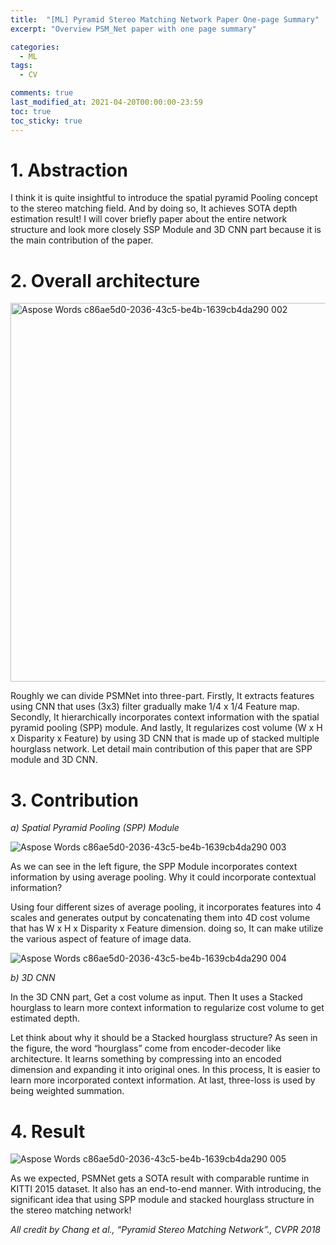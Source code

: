 ```yaml
---
title:  "[ML] Pyramid Stereo Matching Network Paper One-page Summary"
excerpt: "Overview PSM_Net paper with one page summary"

categories:
  - ML
tags:
  - CV

comments: true
last_modified_at: 2021-04-20T00:00:00-23:59
toc: true
toc_sticky: true
---
```


# 1. Abstraction

I think it is quite insightful to introduce the spatial pyramid Pooling concept to the stereo matching field. And by doing so, It achieves SOTA depth estimation result! I will cover briefly paper about the entire network structure and look more closely SSP Module and 3D CNN part because it is the main contribution of the paper.



# 2. Overall architecture

<img width="606" alt="Aspose Words c86ae5d0-2036-43c5-be4b-1639cb4da290 002" src="https://user-images.githubusercontent.com/60743304/131944385-8288ae40-f142-4e2c-ad35-87e526eaa47a.png">

Roughly we can divide PSMNet into three-part. Firstly, It extracts features using CNN that uses (3x3) filter gradually make 1/4 x 1/4 Feature map. Secondly, It hierarchically incorporates context information with the spatial pyramid pooling (SPP) module. And lastly, It regularizes cost volume (W x H x Disparity x Feature) by using 3D CNN that is made up of stacked multiple hourglass network. Let detail main contribution of this paper that are SPP module and 3D CNN.



# 3. Contribution

*a) Spatial Pyramid Pooling (SPP) Module*

![Aspose Words c86ae5d0-2036-43c5-be4b-1639cb4da290 003](https://user-images.githubusercontent.com/60743304/131944424-a5eaf769-4b59-4e12-91a4-5f88dda128ea.png)

As we can see in the left figure, the SPP Module incorporates context information by using average pooling. Why it could incorporate contextual information?

Using four different sizes of average pooling, it incorporates features into 4 scales and generates output by concatenating them into 4D cost volume that has W x H x Disparity x Feature dimension. doing so, It can make utilize the various aspect of feature of image data.

![Aspose Words c86ae5d0-2036-43c5-be4b-1639cb4da290 004](https://user-images.githubusercontent.com/60743304/131944492-6aae8857-2159-4148-801c-21ba3c61752a.png)

*b) 3D CNN*

In the 3D CNN part, Get a cost volume as input. Then It uses a Stacked hourglass to learn more context information to regularize cost volume to get estimated depth.

Let think about why it should be a Stacked hourglass structure? As seen in the figure, the word “hourglass” come from encoder-decoder like architecture. It learns something by compressing into an encoded dimension and expanding it into original ones. In this process, It is easier to learn more incorporated context information. At last, three-loss is used by being weighted summation.



# 4. Result

![Aspose Words c86ae5d0-2036-43c5-be4b-1639cb4da290 005](https://user-images.githubusercontent.com/60743304/131944519-c4153de2-295b-4b16-90c8-624b46171b22.png)

As we expected, PSMNet gets a SOTA result with comparable runtime in KITTI 2015 dataset. It also has an end-to-end manner. With introducing, the significant idea that using SPP module and stacked hourglass structure in the stereo matching network!





_All credit by Chang et al., “Pyramid Stereo Matching Network”., CVPR 2018_
